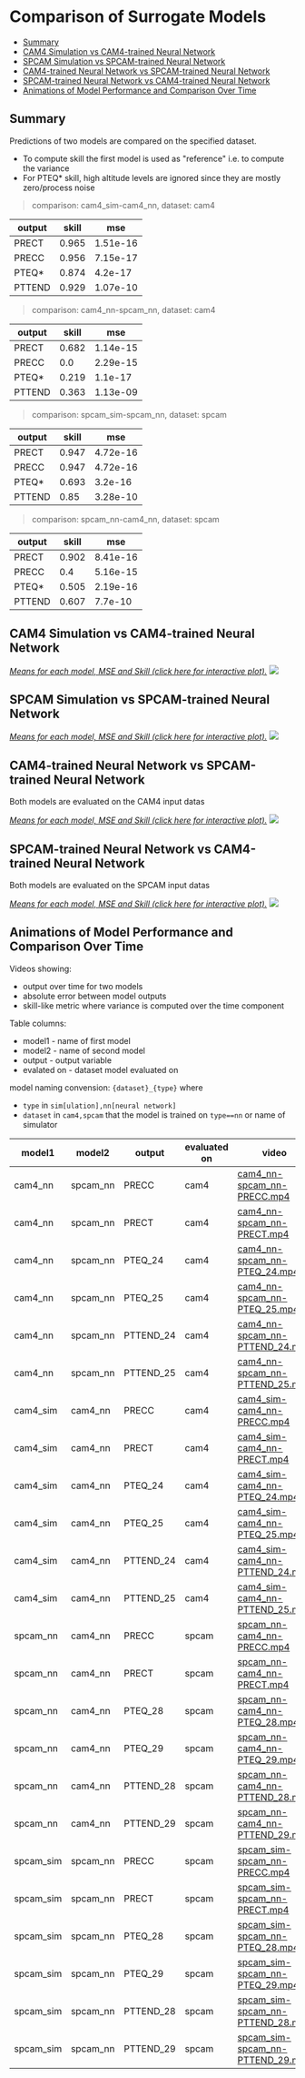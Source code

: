 # Comparison of Surrogate Models <!-- omit in toc -->

- [Summary](#summary)
- [CAM4 Simulation vs CAM4-trained Neural Network](#cam4-simulation-vs-cam4-trained-neural-network)
- [SPCAM Simulation vs SPCAM-trained Neural Network](#spcam-simulation-vs-spcam-trained-neural-network)
- [CAM4-trained Neural Network vs SPCAM-trained Neural Network](#cam4-trained-neural-network-vs-spcam-trained-neural-network)
- [SPCAM-trained Neural Network vs CAM4-trained Neural Network](#spcam-trained-neural-network-vs-cam4-trained-neural-network)
- [Animations of Model Performance and Comparison Over Time](#animations-of-model-performance-and-comparison-over-time)


## Summary

Predictions of two models are compared on the specified dataset.
- To compute skill the first model is used as "reference" i.e. to compute the variance
- For PTEQ* skill, high altitude levels are ignored since they are mostly zero/process noise

> comparison: cam4_sim-cam4_nn, dataset: cam4

|output|skill|mse|
|---|---|---|
|PRECT|0.965|1.51e-16|
|PRECC|0.956|7.15e-17|
|PTEQ*|0.874|4.2e-17|
|PTTEND|0.929|1.07e-10|

> comparison: cam4_nn-spcam_nn, dataset: cam4
  
|output|skill|mse|
|---|---|---|
|PRECT|0.682|1.14e-15|
|PRECC|0.0|2.29e-15|
|PTEQ*|0.219|1.1e-17|
|PTTEND|0.363|1.13e-09|

> comparison: spcam_sim-spcam_nn, dataset: spcam 

|output|skill|mse|
|---|---|---|
|PRECT|0.947|4.72e-16|
|PRECC|0.947|4.72e-16|
|PTEQ*|0.693|3.2e-16|
|PTTEND|0.85|3.28e-10|

> comparison: spcam_nn-cam4_nn, dataset: spcam 

|output|skill|mse|
|---|---|---|
|PRECT|0.902|8.41e-16|
|PRECC|0.4|5.16e-15|
|PTEQ*|0.505|2.19e-16|
|PTTEND|0.607|7.7e-10|

## CAM4 Simulation vs CAM4-trained Neural Network

[*Means for each model, MSE and Skill (click here for interactive plot).*](cam4_sim-cam4_nn.html)
[![](cam4_sim-cam4_nn.png)](cam4_sim-cam4_nn.png)

## SPCAM Simulation vs SPCAM-trained Neural Network

[*Means for each model, MSE and Skill (click here for interactive plot).*](spcam_sim-spcam_nn.html)
[![](spcam_sim-spcam_nn.png)](spcam_sim-spcam_nn.png)

## CAM4-trained Neural Network vs SPCAM-trained Neural Network

Both models are evaluated on the CAM4 input datas

[*Means for each model, MSE and Skill (click here for interactive plot).*](cam4_nn-spcam_nn.html)
[![](cam4_nn-spcam_nn.png)](cam4_nn-spcam_nn.png)

## SPCAM-trained Neural Network vs CAM4-trained Neural Network

Both models are evaluated on the SPCAM input datas

[*Means for each model, MSE and Skill (click here for interactive plot).*](spcam_nn-cam4_nn.html)
[![](spcam_nn-cam4_nn.png)](spcam_nn-cam4_nn.png)


## Animations of Model Performance and Comparison Over Time

Videos showing:
- output over time for two models
- absolute error between model outputs
- skill-like metric where variance is computed over the time component

Table columns:
- model1 - name of first model
- model2 - name of second model
- output - output variable
- evalated on - dataset model evaluated on
  
model naming convension: `{dataset}_{type}` where  
-  `type` in `sim[ulation],nn[neural network]`
-  `dataset` in `cam4,spcam` that the model is trained on `type==nn` or name of simulator



|model1|model2|output|evaluated on|video|
|---|---|---|---|---|
|cam4_nn|spcam_nn|PRECC|cam4|[cam4_nn-spcam_nn-PRECC.mp4](https://855da60d-505b-4eee-942c-e19fb87dcc5f.s3.amazonaws.com/gaia/videos/cam4_nn-spcam_nn-PRECC.mp4)|
|cam4_nn|spcam_nn|PRECT|cam4|[cam4_nn-spcam_nn-PRECT.mp4](https://855da60d-505b-4eee-942c-e19fb87dcc5f.s3.amazonaws.com/gaia/videos/cam4_nn-spcam_nn-PRECT.mp4)|
|cam4_nn|spcam_nn|PTEQ_24|cam4|[cam4_nn-spcam_nn-PTEQ_24.mp4](https://855da60d-505b-4eee-942c-e19fb87dcc5f.s3.amazonaws.com/gaia/videos/cam4_nn-spcam_nn-PTEQ_24.mp4)|
|cam4_nn|spcam_nn|PTEQ_25|cam4|[cam4_nn-spcam_nn-PTEQ_25.mp4](https://855da60d-505b-4eee-942c-e19fb87dcc5f.s3.amazonaws.com/gaia/videos/cam4_nn-spcam_nn-PTEQ_25.mp4)|
|cam4_nn|spcam_nn|PTTEND_24|cam4|[cam4_nn-spcam_nn-PTTEND_24.mp4](https://855da60d-505b-4eee-942c-e19fb87dcc5f.s3.amazonaws.com/gaia/videos/cam4_nn-spcam_nn-PTTEND_24.mp4)|
|cam4_nn|spcam_nn|PTTEND_25|cam4|[cam4_nn-spcam_nn-PTTEND_25.mp4](https://855da60d-505b-4eee-942c-e19fb87dcc5f.s3.amazonaws.com/gaia/videos/cam4_nn-spcam_nn-PTTEND_25.mp4)|
|cam4_sim|cam4_nn|PRECC|cam4|[cam4_sim-cam4_nn-PRECC.mp4](https://855da60d-505b-4eee-942c-e19fb87dcc5f.s3.amazonaws.com/gaia/videos/cam4_sim-cam4_nn-PRECC.mp4)|
|cam4_sim|cam4_nn|PRECT|cam4|[cam4_sim-cam4_nn-PRECT.mp4](https://855da60d-505b-4eee-942c-e19fb87dcc5f.s3.amazonaws.com/gaia/videos/cam4_sim-cam4_nn-PRECT.mp4)|
|cam4_sim|cam4_nn|PTEQ_24|cam4|[cam4_sim-cam4_nn-PTEQ_24.mp4](https://855da60d-505b-4eee-942c-e19fb87dcc5f.s3.amazonaws.com/gaia/videos/cam4_sim-cam4_nn-PTEQ_24.mp4)|
|cam4_sim|cam4_nn|PTEQ_25|cam4|[cam4_sim-cam4_nn-PTEQ_25.mp4](https://855da60d-505b-4eee-942c-e19fb87dcc5f.s3.amazonaws.com/gaia/videos/cam4_sim-cam4_nn-PTEQ_25.mp4)|
|cam4_sim|cam4_nn|PTTEND_24|cam4|[cam4_sim-cam4_nn-PTTEND_24.mp4](https://855da60d-505b-4eee-942c-e19fb87dcc5f.s3.amazonaws.com/gaia/videos/cam4_sim-cam4_nn-PTTEND_24.mp4)|
|cam4_sim|cam4_nn|PTTEND_25|cam4|[cam4_sim-cam4_nn-PTTEND_25.mp4](https://855da60d-505b-4eee-942c-e19fb87dcc5f.s3.amazonaws.com/gaia/videos/cam4_sim-cam4_nn-PTTEND_25.mp4)|
|spcam_nn|cam4_nn|PRECC|spcam|[spcam_nn-cam4_nn-PRECC.mp4](https://855da60d-505b-4eee-942c-e19fb87dcc5f.s3.amazonaws.com/gaia/videos/spcam_nn-cam4_nn-PRECC.mp4)|
|spcam_nn|cam4_nn|PRECT|spcam|[spcam_nn-cam4_nn-PRECT.mp4](https://855da60d-505b-4eee-942c-e19fb87dcc5f.s3.amazonaws.com/gaia/videos/spcam_nn-cam4_nn-PRECT.mp4)|
|spcam_nn|cam4_nn|PTEQ_28|spcam|[spcam_nn-cam4_nn-PTEQ_28.mp4](https://855da60d-505b-4eee-942c-e19fb87dcc5f.s3.amazonaws.com/gaia/videos/spcam_nn-cam4_nn-PTEQ_28.mp4)|
|spcam_nn|cam4_nn|PTEQ_29|spcam|[spcam_nn-cam4_nn-PTEQ_29.mp4](https://855da60d-505b-4eee-942c-e19fb87dcc5f.s3.amazonaws.com/gaia/videos/spcam_nn-cam4_nn-PTEQ_29.mp4)|
|spcam_nn|cam4_nn|PTTEND_28|spcam|[spcam_nn-cam4_nn-PTTEND_28.mp4](https://855da60d-505b-4eee-942c-e19fb87dcc5f.s3.amazonaws.com/gaia/videos/spcam_nn-cam4_nn-PTTEND_28.mp4)|
|spcam_nn|cam4_nn|PTTEND_29|spcam|[spcam_nn-cam4_nn-PTTEND_29.mp4](https://855da60d-505b-4eee-942c-e19fb87dcc5f.s3.amazonaws.com/gaia/videos/spcam_nn-cam4_nn-PTTEND_29.mp4)|
|spcam_sim|spcam_nn|PRECC|spcam|[spcam_sim-spcam_nn-PRECC.mp4](https://855da60d-505b-4eee-942c-e19fb87dcc5f.s3.amazonaws.com/gaia/videos/spcam_sim-spcam_nn-PRECC.mp4)|
|spcam_sim|spcam_nn|PRECT|spcam|[spcam_sim-spcam_nn-PRECT.mp4](https://855da60d-505b-4eee-942c-e19fb87dcc5f.s3.amazonaws.com/gaia/videos/spcam_sim-spcam_nn-PRECT.mp4)|
|spcam_sim|spcam_nn|PTEQ_28|spcam|[spcam_sim-spcam_nn-PTEQ_28.mp4](https://855da60d-505b-4eee-942c-e19fb87dcc5f.s3.amazonaws.com/gaia/videos/spcam_sim-spcam_nn-PTEQ_28.mp4)|
|spcam_sim|spcam_nn|PTEQ_29|spcam|[spcam_sim-spcam_nn-PTEQ_29.mp4](https://855da60d-505b-4eee-942c-e19fb87dcc5f.s3.amazonaws.com/gaia/videos/spcam_sim-spcam_nn-PTEQ_29.mp4)|
|spcam_sim|spcam_nn|PTTEND_28|spcam|[spcam_sim-spcam_nn-PTTEND_28.mp4](https://855da60d-505b-4eee-942c-e19fb87dcc5f.s3.amazonaws.com/gaia/videos/spcam_sim-spcam_nn-PTTEND_28.mp4)|
|spcam_sim|spcam_nn|PTTEND_29|spcam|[spcam_sim-spcam_nn-PTTEND_29.mp4](https://855da60d-505b-4eee-942c-e19fb87dcc5f.s3.amazonaws.com/gaia/videos/spcam_sim-spcam_nn-PTTEND_29.mp4)|
